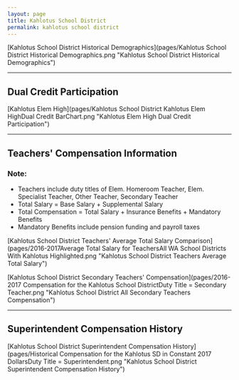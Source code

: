 ```yaml
---
layout: page
title: Kahlotus School District
permalink: kahlotus school district
---
```



[Kahlotus School District Historical Demographics](pages/Kahlotus School District Historical Demographics.png "Kahlotus School District Historical Demographics")

___

## Dual Credit Participation

[Kahlotus Elem   High](pages/Kahlotus School District Kahlotus Elem   HighDual Credit BarChart.png "Kahlotus Elem   High Dual Credit Participation")


___

## Teachers' Compensation Information
### Note:
- Teachers include duty titles of Elem. Homeroom Teacher, Elem. Specialist Teacher, Other Teacher, Secondary Teacher
- Total Salary = Base Salary + Supplemental Salary
- Total Compensation = Total Salary + Insurance Benefits + Mandatory Benefits
- Mandatory Benefits include pension funding and payroll taxes

[Kahlotus School District Teachers' Average Total Salary Comparison](pages/2016-2017Average Total Salary for TeachersAll WA School Districts With Kahlotus Highlighted.png "Kahlotus School District Teachers Average Total Salary")

[Kahlotus School District Secondary Teachers' Compensation](pages/2016-2017 Compensation for the Kahlotus School DistrictDuty Title = Secondary Teacher.png "Kahlotus School District All Secondary Teachers Compensation")


___

## Superintendent Compensation History

[Kahlotus School District Superintendent Compensation History](pages/Historical Compensation for the Kahlotus SD in Constant 2017 DollarsDuty Title = Superintendent.png "Kahlotus School District Superintendent Compensation History")

